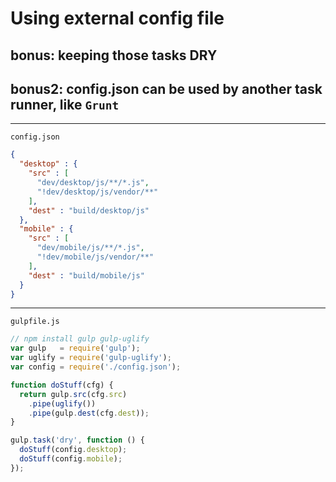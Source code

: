 # Using external config file
## bonus: keeping those tasks DRY
## bonus2: config.json can be used by another task runner, like `Grunt`

---

`config.json`

```json
{
  "desktop" : {
    "src" : [
      "dev/desktop/js/**/*.js",
      "!dev/desktop/js/vendor/**"
    ],
    "dest" : "build/desktop/js"
  },
  "mobile" : {
    "src" : [
      "dev/mobile/js/**/*.js",
      "!dev/mobile/js/vendor/**"
    ],
    "dest" : "build/mobile/js"
  }
}
```

---

`gulpfile.js`

```js
// npm install gulp gulp-uglify
var gulp   = require('gulp');
var uglify = require('gulp-uglify');
var config = require('./config.json');

function doStuff(cfg) {
  return gulp.src(cfg.src)
    .pipe(uglify())
    .pipe(gulp.dest(cfg.dest));
}

gulp.task('dry', function () {
  doStuff(config.desktop);
  doStuff(config.mobile);
});
```

